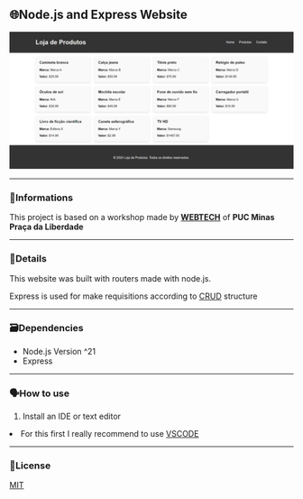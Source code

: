 <h2>🌐Node.js and Express Website</h2>
<img src="images/websiteimg.png">

---

<h3>📖Informations</h3>
<p>This project is based on a workshop made by <a href="https://webtech.network"><b>WEBTECH</b></a> of <b>PUC Minas Praça da Liberdade</b></p>

---

<h3>🔎Details</h3>
<p>This website was built with routers made with node.js.</p>
<p>Express is used for make requisitions according to <a href="https://developer.mozilla.org/en-US/docs/Glossary/CRUD">CRUD</a> structure</p>

---

<h3>🗃️Dependencies</h3>
<ul>
  <li>Node.js Version ^21</li>
  <li>Express</li>
</ul>

---

<h3>🗣️How to use</h3>
<p><ol><li>Install an IDE or text editor</li></ol>
<li>For this first I really recommend to use <a href="https://code.visualstudio.com">VSCODE</a></li>
</p>


---

<h3>📜License</h3>
<a href="https://github.com/JeanCarlos0112/workshopnode/blob/main/LICENSE">MIT</a>
